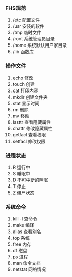 ### FHS规范
1. /etc     配置文件
2. /usr     安装的软件
3. /tmp     临时文件
4. /root    系统管理员目录
5. /home    系统默认用户家目录
6. /lib     函数库
### 操作文件
1. echo     修改
2. touch    创建
3. cat      打印内容
4. mkdir    创建文件夹
5. stat     显示时间
6. rm       删除
7. mv       移动
8. lasttr   查看隐藏属性
9. chattr   修改隐藏属性
10. getfacl 查看权限
11. setfacl 修改权限
### 进程状态
1. R    运行中
2. S    睡眠中
3. D    不可中断的睡眠
4. T    停止
5. Z    僵尸状态
### 系统命令
1. kill -l  查命令
2. make     编译
3. alias    查看别名
4. top      系统
5. free     内存
6. df       磁盘
7. ps       进程
8. man      命令文档
9. netstat  网络情况